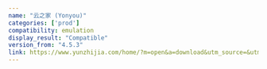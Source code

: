 ```yaml
---
name: "云之家 (Yonyou)"
categories: ['prod']
compatibility: emulation
display_result: "Compatible"
version_from: "4.5.3"
link: https://www.yunzhijia.com/home/?m=open&a=download&utm_source=&utm_medium=
---
```

